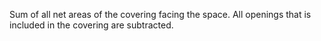 Sum of all net areas  of the covering facing the space. All openings that is included in the covering are subtracted.